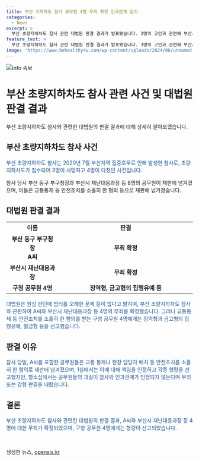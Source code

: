 ```yaml
---
title: 부산 지하차도 참사 공무원 4명 무죄 확정 인과관계 없어
categories:
  - News
excerpt: >
  부산 초량지하차도 참사 관련 대법원 판결 결과가 발표됐습니다. 3명의 고인과 관련해 부산시청 공무원 등 4명이 무죄를 확정받았으며, 다만 구청 공무원 4명에게는 유죄가 선고됐습니다. 이들의 안전조치 소홀히 한 혐의가 판결에 영향을 미쳤으나, 대법원은 원심 판단에 문제가 없다고 밝혔습니다. 2020년 7월 집중호우로 발생한 참사 당시 공무원들의 업무 태만과 관련된 판결에 대해 취재 기자와의 인터뷰를 통해 자세한 내용을 알아보겠습니다.
feature_text: >
  부산 초량지하차도 참사 관련 대법원 판결 결과가 발표됐습니다. 3명의 고인과 관련해 부산시청 공무원 등 4명이 무죄를 확정받았으며, 다만 구청 공무원 4명에게는 유죄가 선고됐습니다. 이들의 안전조치 소홀히 한 혐의가 판결에 영향을 미쳤으나, 대법원은 원심 판단에 문제가 없다고 밝혔습니다. 2020년 7월 집중호우로 발생한 참사 당시 공무원들의 업무 태만과 관련된 판결에 대해 취재 기자와의 인터뷰를 통해 자세한 내용을 알아보겠습니다.
image: 'https://www.behealthy4u.com/wp-content/uploads/2024/06/unnamed-file.png'
---
```


<p><img src="https://www.behealthy4u.com/wp-content/uploads/2024/06/unnamed-file.png" alt="info 속보" /></p>

<h1>부산 초량지하차도 참사 관련 사건 및 대법원 판결 결과</h1>

<p data-ke-size="size16">부산 초량지하차도 참사와 관련한 대법원의 판결 결과에 대해 상세히 알아보겠습니다.</p>

<h2 data-ke-size="size26">부산 초량지하차도 참사 사건</h2>

<p><span style="color: #1a5490;">부산 초량지하차도 참사는 2020년 7월 부산지역 집중호우로 인해 발생한 참사로, 초량지하차도가 침수되어 3명이 사망하고 4명이 다쳤던 사건입니다.</span> </p>

<p>참사 당시 부산 동구 부구청장과 부산시 재난대응과장 등 8명의 공무원이 재판에 넘겨졌으며, 이들은 교통통제 등 안전조치를 소홀히 한 혐의 등으로 재판에 넘겨졌습니다.</p>

<h2 data-ke-size="size26">대법원 판결 결과</h2>

<table>
<tbody>
<tr>
<td style="text-align: center; width: 130px; height: 17px;"><b>이름</b></td>
<td style="text-align: center; width: 360px; height: 17px;"><b>판결</b></td>
</tr>
<tr>
<td style="text-align: center; height: 17px;"><b>부산 동구 부구청장<br>A씨</b></td>
<td style="text-align: center; height: 17px;"><b>무죄 확정</b></td>
</tr>
<tr>
<td style="text-align: center; height: 17px;"><b>부산시 재난대응과장</b></td>
<td style="text-align: center; height: 17px;"><b>무죄 확정</b></td>
</tr>
<tr>
<td style="text-align: center; height: 17px;"><b>구청 공무원 4명</b></td>
<td style="text-align: center; height: 17px;"><b>징역형, 금고형의 집행유예 등</b></td>
</tr>
</tbody>
</table>

<p><span style="color: #1a5490;">대법원은 원심 판단에 법리를 오해한 문제 등이 없다고 밝히며, 부산 초량지하차도 참사와 관련하여 A씨와 부산시 재난대응과장 등 4명의 무죄를 확정했습니다. 그러나 교통통제 등 안전조치를 소홀히 한 혐의를 받는 구청 공무원 4명에게는 징역형과 금고형의 집행유예, 벌금형 등을 선고했습니다.</span> </p>

<h2 data-ke-size="size26">판결 이유</h2>

<p><span style="color: #1a5490;">참사 당일, A씨를 포함한 공무원들은 교통 통제나 현장 담당자 배치 등 안전조치를 소홀히 한 혐의로 재판에 넘겨졌으며, 1심에서는 이에 대해 책임을 인정하고 각종 형량을 선고했지만, 항소심에서는 공무원들의 과실이 참사와 인과관계가 인정되지 않는다며 무죄 또는 감형 판결을 내렸습니다.</span></p>

<h2 data-ke-size="size26">결론</h2>

<p><span style="color: #1a5490;">부산 초량지하차도 참사와 관련한 대법원의 판결 결과, A씨와 부산시 재난대응과장 등 4명에 대한 무죄가 확정되었으며, 구청 공무원 4명에게는 형량이 선고되었습니다.</span></p>

<p data-ke-size="size16">&nbsp;</p>
생생한 뉴스, <a href="https://opensis.kr" rel="dofollow">opensis.kr</a>


